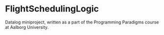 # FlightSchedulingLogic
Datalog miniproject, written as a part of the Programming Paradigms course at Aalborg University.
